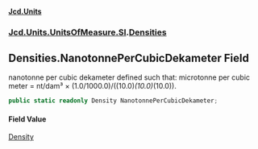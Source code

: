 #### [Jcd.Units](index.md 'index')
### [Jcd.Units.UnitsOfMeasure.SI](Jcd.Units.UnitsOfMeasure.SI.md 'Jcd.Units.UnitsOfMeasure.SI').[Densities](Densities.md 'Jcd.Units.UnitsOfMeasure.SI.Densities')

## Densities.NanotonnePerCubicDekameter Field

nanotonne per cubic dekameter defined such that: microtonne per cubic meter = nt/dam³ × (1.0/1000.0)/((10.0)*(10.0)*(10.0)).

```csharp
public static readonly Density NanotonnePerCubicDekameter;
```

#### Field Value
[Density](Density.md 'Jcd.Units.UnitTypes.Density')
